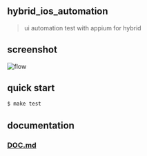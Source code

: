 ## hybrid_ios_automation

> ui automation test with appium for hybrid

## screenshot

![flow](./screenshot/flow.gif)

## quick start

```bash
$ make test
```

## documentation

### [DOC.md](DOC.md)
